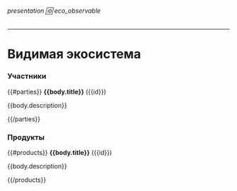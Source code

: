 ###### presentation :id: eco_observable

---

# Видимая экосистема

### Участники
{{#parties}}
**{{body.title}}** ({{id}})

{{body.description}}

{{/parties}}

### Продукты
{{#products}}
**{{body.title}}** ({{id}})

{{body.description}}

{{/products}}
